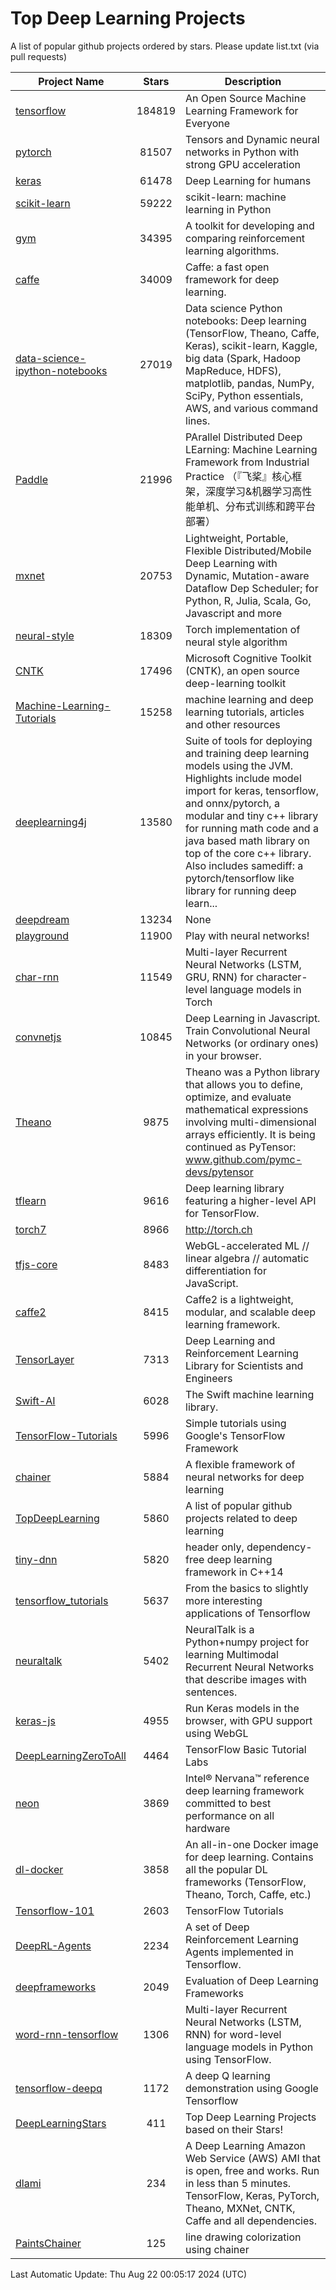 # Top Deep Learning Projects
A list of popular github projects ordered by stars.
Please update list.txt (via pull requests)

|Project Name| Stars | Description |
| ---------- |:-----:| ----------- |
| [tensorflow](https://github.com/tensorflow/tensorflow) | 184819 | An Open Source Machine Learning Framework for Everyone |
| [pytorch](https://github.com/pytorch/pytorch) | 81507 | Tensors and Dynamic neural networks in Python with strong GPU acceleration |
| [keras](https://github.com/keras-team/keras) | 61478 | Deep Learning for humans |
| [scikit-learn](https://github.com/scikit-learn/scikit-learn) | 59222 | scikit-learn: machine learning in Python |
| [gym](https://github.com/openai/gym) | 34395 | A toolkit for developing and comparing reinforcement learning algorithms. |
| [caffe](https://github.com/BVLC/caffe) | 34009 | Caffe: a fast open framework for deep learning. |
| [data-science-ipython-notebooks](https://github.com/donnemartin/data-science-ipython-notebooks) | 27019 | Data science Python notebooks: Deep learning (TensorFlow, Theano, Caffe, Keras), scikit-learn, Kaggle, big data (Spark, Hadoop MapReduce, HDFS), matplotlib, pandas, NumPy, SciPy, Python essentials, AWS, and various command lines. |
| [Paddle](https://github.com/PaddlePaddle/Paddle) | 21996 | PArallel Distributed Deep LEarning: Machine Learning Framework from Industrial Practice （『飞桨』核心框架，深度学习&机器学习高性能单机、分布式训练和跨平台部署） |
| [mxnet](https://github.com/apache/mxnet) | 20753 | Lightweight, Portable, Flexible Distributed/Mobile Deep Learning with Dynamic, Mutation-aware Dataflow Dep Scheduler; for Python, R, Julia, Scala, Go, Javascript and more |
| [neural-style](https://github.com/jcjohnson/neural-style) | 18309 | Torch implementation of neural style algorithm |
| [CNTK](https://github.com/microsoft/CNTK) | 17496 | Microsoft Cognitive Toolkit (CNTK), an open source deep-learning toolkit |
| [Machine-Learning-Tutorials](https://github.com/ujjwalkarn/Machine-Learning-Tutorials) | 15258 | machine learning and deep learning tutorials, articles and other resources  |
| [deeplearning4j](https://github.com/deeplearning4j/deeplearning4j) | 13580 | Suite of tools for deploying and training deep learning models using the JVM. Highlights include model import for keras, tensorflow, and onnx/pytorch, a modular and tiny c++ library for running math code and a java based math library on top of the core c++ library. Also includes samediff: a pytorch/tensorflow like library for running deep learn... |
| [deepdream](https://github.com/google/deepdream) | 13234 | None |
| [playground](https://github.com/tensorflow/playground) | 11900 | Play with neural networks! |
| [char-rnn](https://github.com/karpathy/char-rnn) | 11549 | Multi-layer Recurrent Neural Networks (LSTM, GRU, RNN) for character-level language models in Torch |
| [convnetjs](https://github.com/karpathy/convnetjs) | 10845 | Deep Learning in Javascript. Train Convolutional Neural Networks (or ordinary ones) in your browser. |
| [Theano](https://github.com/Theano/Theano) | 9875 | Theano was a Python library that allows you to define, optimize, and evaluate mathematical expressions involving multi-dimensional arrays efficiently. It is being continued as PyTensor: www.github.com/pymc-devs/pytensor |
| [tflearn](https://github.com/tflearn/tflearn) | 9616 | Deep learning library featuring a higher-level API for TensorFlow. |
| [torch7](https://github.com/torch/torch7) | 8966 | http://torch.ch |
| [tfjs-core](https://github.com/tensorflow/tfjs-core) | 8483 | WebGL-accelerated ML // linear algebra // automatic differentiation for JavaScript. |
| [caffe2](https://github.com/facebookarchive/caffe2) | 8415 | Caffe2 is a lightweight, modular, and scalable deep learning framework. |
| [TensorLayer](https://github.com/tensorlayer/TensorLayer) | 7313 | Deep Learning and Reinforcement Learning Library for Scientists and Engineers  |
| [Swift-AI](https://github.com/Swift-AI/Swift-AI) | 6028 | The Swift machine learning library. |
| [TensorFlow-Tutorials](https://github.com/nlintz/TensorFlow-Tutorials) | 5996 | Simple tutorials using Google's TensorFlow Framework |
| [chainer](https://github.com/chainer/chainer) | 5884 | A flexible framework of neural networks for deep learning |
| [TopDeepLearning](https://github.com/aymericdamien/TopDeepLearning) | 5860 | A list of popular github projects related to deep learning |
| [tiny-dnn](https://github.com/tiny-dnn/tiny-dnn) | 5820 | header only, dependency-free deep learning framework in C++14 |
| [tensorflow_tutorials](https://github.com/pkmital/tensorflow_tutorials) | 5637 | From the basics to slightly more interesting applications of Tensorflow |
| [neuraltalk](https://github.com/karpathy/neuraltalk) | 5402 | NeuralTalk is a Python+numpy project for learning Multimodal Recurrent Neural Networks that describe images with sentences. |
| [keras-js](https://github.com/transcranial/keras-js) | 4955 | Run Keras models in the browser, with GPU support using WebGL |
| [DeepLearningZeroToAll](https://github.com/hunkim/DeepLearningZeroToAll) | 4464 | TensorFlow Basic Tutorial Labs |
| [neon](https://github.com/NervanaSystems/neon) | 3869 | Intel® Nervana™ reference deep learning framework committed to best performance on all hardware |
| [dl-docker](https://github.com/floydhub/dl-docker) | 3858 | An all-in-one Docker image for deep learning. Contains all the popular DL frameworks (TensorFlow, Theano, Torch, Caffe, etc.) |
| [Tensorflow-101](https://github.com/sjchoi86/Tensorflow-101) | 2603 | TensorFlow Tutorials |
| [DeepRL-Agents](https://github.com/awjuliani/DeepRL-Agents) | 2234 | A set of Deep Reinforcement Learning Agents implemented in Tensorflow. |
| [deepframeworks](https://github.com/zer0n/deepframeworks) | 2049 | Evaluation of Deep Learning Frameworks |
| [word-rnn-tensorflow](https://github.com/hunkim/word-rnn-tensorflow) | 1306 | Multi-layer Recurrent Neural Networks (LSTM, RNN) for word-level language models in Python using TensorFlow. |
| [tensorflow-deepq](https://github.com/siemanko/tensorflow-deepq) | 1172 | A deep Q learning demonstration using Google Tensorflow |
| [DeepLearningStars](https://github.com/hunkim/DeepLearningStars) | 411 | Top Deep Learning Projects based on their Stars! |
| [dlami](https://github.com/ritchieng/dlami) | 234 | A Deep Learning Amazon Web Service (AWS) AMI that is open, free and works. Run in less than 5 minutes. TensorFlow, Keras, PyTorch, Theano, MXNet, CNTK, Caffe and all dependencies. |
| [PaintsChainer](https://github.com/taizan/PaintsChainer) | 125 | line drawing colorization using chainer |

Last Automatic Update: Thu Aug 22 00:05:17 2024 (UTC)

